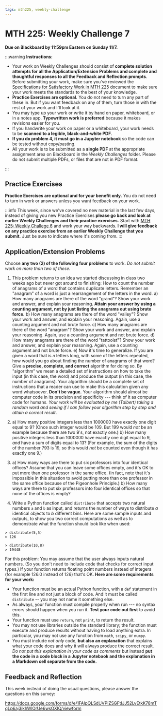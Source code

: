 ```yaml
---
tags: mth225, weekly-challenge
---
```


# MTH 225: Weekly Challenge 7

**Due on Blackboard by 11:59pm Eastern on Sunday 11/7.** 

:::warning
**Instructions**: 

* Your work on Weekly Challenges should consist of **complete solution attempts for all the Application/Extension Problems and complete and thoughtful responses to all the Feedback and Reflection prompts**. Before submitting your work, make sure you've reviewed the [Specifications for Satisfactory Work in MTH 225](/Cy6P0rGZQzuOM3NwZ3ZuMw) document to make sure your work meets the standards to the best of your knowledge. 
* **Practice Exercises are optional.** You do not need to turn any part of these in. But if you want feedback on any of them, turn those in with the rest of your work and I'll look at it. 
* You may type up your work or write it by hand on paper, whiteboard, or in a notes app. **Typewritten work is preferred** because it makes revisions easier for you.
* If you handwrite your work on paper or a whiteboard, your work needs to be **scanned to a legible, black-and-white PDF**. 
* **If you do problem 4, it must go in a Jupyter notebook** so the code can be tested without copy/pasting. 
* All your work is to be submitted as a **single PDF** at the appropriate assignment area on Blackboard in the *Weekly Challenges* folder. Please do not submit multiple PDFs, or files that are not in PDF format. 


:::


## Practice Exercises 

**Practice Exercises are optional and for your benefit only.** You do not need to turn in work or answers unless you want feedback on your work. 

:::info
This week, since we've covered no new material in the last few days, instead of giving you new Practice Exercises **please go back and look at earlier Weekly Challenges and their practice exercises.** Start with [MTH 225: Weekly Challege 6](/OK7bar-SSTauVp4JU-oW5A) and work your way backwards. **I will give feedback on any practice exercise from an earlier Weekly Challenge that you submit.** Just be sure to indicate where it's coming from. 
:::

## Application/Extension Problems 

Choose **any two (2) of the following four problems** to work. *Do not submit work on more than two of these.* 

1. This problem returns to an idea we started discussing in class two weeks ago but never got around to finishing: How to count the number of anagrams of a word that contains duplicate letters. Remember an "anagram" of a word is just a rearrangement of the letters in the word. 
   a) How many anagrams are there of the word "grand"? Show your work and answer, and explain your reasoning. **Attain your answer by using a counting argument, not by just listing the anagrams out using brute force.**
   b) How many anagrams are there of the word "valley"? Show your work and answer, and explain your reasoning. Again, use a counting argument and not brute force. 
   c) How many anagrams are there of the word "anagram"? Show your work and answer, and explain your reasoning. Again, use a counting argument and not brute force. 
   d) How many anagrams are there of the word "tattooist"? Show your work and answer, and explain your reasoning. Again, use a counting argument and not brute force. 
   e) Now it's time to generalize. If you are given a word that is $n$ letters long, with some of the letters repeated, how would you go about finding the number of anagrams of that word? Give a **precise, complete, and correct** algorithm for doing so. By "algorithm" we mean a detailed set of instructions on how to take the input (in this case, the word) and produce the output (in this case, the number of anagrams). Your algorithm should be a complete set of instructions that a reader can use to make this calculation given any word whatsoever. **Don't be vague.** Your algorithm should almost be computer code in its precision and specificity --- think of it as computer code for humans. *Your work will be evaluated by me (Talbert) taking a random word and seeing if I can follow your algorithm step by step and attain a correct result*. 
   
2. a) How many positive integers less than 1000000 have exactly one digit equal to 9? (Once such integer would be 109. But 199 would *not* be an example because there are two 9's, not exactly one.)
   b) How many positive integers less than 1000000 have exactly one digit equal to 9, *and* have a sum of digits equal to 13? (For example, the sum of the digits of the number 793 is 19, so this would *not* be counted even though it has exactly one 9.)
   
3. a) How many ways are there to put six professors into four identical offices? Assume that you can leave some offices empty, and it's OK to put more than one professor in the same office. (In fact, note that it's impossible in this situation to avoid putting more than one professor in the same office because of the Pigeonhole Principle.)
   b) How many ways are there to put six professors into four identical offices so that none of the offices is empty? 

4. Write a Python function called `distribute` that accepts two natural numbers `a` and `b` as input, and returns the number of ways to distribute $a$ identical objects to $b$ different bins. Here are some sample inputs and outputs, to show you two correct computations as well as to demonstrate what the function should look like when used: 

```
> distribute(5,5)
> 126   

> distribute(10,8)
> 19448
```

For this problem: You may assume that the user always inputs natural numbers. (So you don't need to include code that checks for correct input types.) If your function returns floating point numbers instead of integers (for example 126.0 instead of 126) that's OK. **Here are some requirements for your work:**

- Your function must be an actual Python function, with a `def` statement in the first line and not just a block of code. And it must be called `distribute` -- you may not name it something else. 
- As always, your function must compile properly when run --- no syntax errors should happen when you run it. **Test your code out first** to avoid this. 
- Your function must use `return`, not `print`, to return the result. 
- You may not use libraries outside the standard library; the function must execute and produce results without having to load anything extra. In particular, you may not use any function from `math`, `scipy`, or `numpy`. 
- You must include *not only* code, **but also an explanation** that explains what your code does and why it will always produce the correct result. *Do not put this explanation in your code as comments* but instead **put the code in a code block in a Jupyter notebook and the explanation in a Markdown cell separate from the code.** 


## Feedback and Reflection 

This week instead of doing the usual questions, please answer the questions on this survey: 

https://docs.google.com/forms/d/e/1FAIpQLSdUVPIZSGFtIJJ52LvEtkK78mTqLp6aj3jkhWlOrUe6wsOXlQ/viewform
